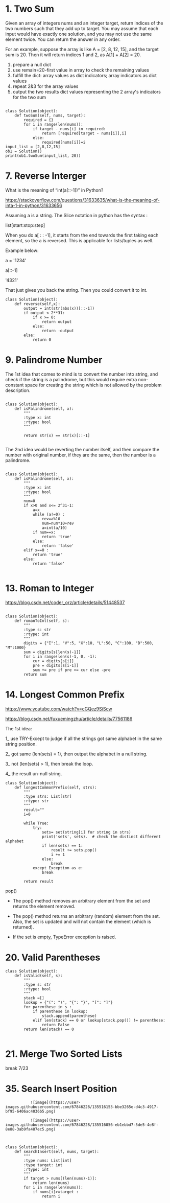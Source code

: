 # 1. Two Sum
Given an array of integers nums and an integer target, return indices of the two numbers such that they add up to target.
You may assume that each input would have exactly one solution, and you may not use the same element twice.
You can return the answer in any order.


For an example, suppose the array is like A = [2, 8, 12, 15], and the target sum is 20. Then it will return indices 1 and 2, as A[1] + A[2] = 20.

1. prepare a null dict
2. use remain=20-first value in array  to check the remaining values
3. fulfill the dict: array values as dict indicators; array indicators as dict values
4. repeat 2&3 for the array values
5. output the two results dict values representing the 2 array's indicators for the two sum

```

class Solution(object):
    def twoSum(self, nums, target):
        required = {}
        for i in range(len(nums)):
            if target - nums[i] in required:
                return [required[target - nums[i]],i]
            else:
                required[nums[i]]=i
input_list = [2,8,12,15]
ob1 = Solution()
print(ob1.twoSum(input_list, 20))   

```

# 7. Reverse Interger
What is the meaning of “int(a[::-1])” in Python?

https://stackoverflow.com/questions/31633635/what-is-the-meaning-of-inta-1-in-python/31633656

Assuming a is a string. The Slice notation in python has the syntax :

list[start:stop:step]

When you do a[ : : -1], it starts from the end towards the first taking each element, so the a is reversed.
This is applicable for lists/tuples as well.

Example below:

a = '1234'

a[::-1]

'4321'

That just gives you back the string. Then you could convert it to int.

```
class Solution(object):
    def reverse(self,x):
        output = int(str(abs(x))[::-1])
        if output < 2**31:
            if x >= 0:
                return output
            else:
                return -output
        else:
            return 0  

```
    
#   9. Palindrome Number
The 1st idea that comes to mind is to convert the number into string, and check if the string is a palindrome, but this would require extra non-constant space for creating the string which is not allowed by the problem description.

```

class Solution(object):
    def isPalindrome(self, x):
        """
        :type x: int
        :rtype: bool
        """

        return str(x) == str(x)[::-1]
        
```

The 2nd idea would be reverting the number itself, and then compare the number with original number, if they are the same, then the number is a palindrome. 

```

class Solution(object):
    def isPalindrome(self, x):
        """
        :type x: int
        :rtype: bool
        """
        num=0
        if x>0 and x<= 2^31-1:
            a=x
            while (a!=0) :
                rev=a%10
                num=num*10+rev
                a=int(a/10)
            if num==x:
                return 'true'
            else:
                return 'false'
        elif x==0 :
            return 'true'
        else:
            return 'false'
            
```



# 13. Roman to Integer

https://blog.csdn.net/coder_orz/article/details/51448537


```

class Solution(object):
    def romanToInt(self, s):
        """
        :type s: str
        :rtype: int
        """
        digits = {"I":1, "V":5, "X":10, "L":50, "C":100, "D":500, "M":1000}
        sum = digits[s[len(s)-1]]
        for i in range(len(s)-1, 0, -1):
            cur = digits[s[i]]
            pre = digits[s[i-1]]
            sum += pre if pre >= cur else -pre
        return sum     

```


# 14. Longest Common Prefix

https://www.youtube.com/watch?v=cGQez9SiScw

https://blog.csdn.net/fuxuemingzhu/article/details/77561186


The 1st idea:  

1_  use TRY-Except to judge if all the strings got same alphabet in the same string position.     

2_  got same (len(sets) = 1), then output the alphabet in a null string.     

3_  not (len(sets) > 1), then break the loop.    

4_  the result un-null string.


```
class Solution(object):
    def longestCommonPrefix(self, strs):
        """
        :type strs: List[str]
        :rtype: str
        """
        result=""
        i=0
        
        while True:
            try:
                sets= set(string[i] for string in strs)
                print('sets', sets).  # check the distinct different alphabet
                if len(sets) == 1:
                    result += sets.pop()
                    i += 1
                else:
                    break
            except Exception as e:
                break
        
        return result
```

pop() 
* The pop() method removes an arbitrary element from the set and returns the element removed.
* The pop() method returns an arbitrary (random) element from the set. Also, the set is updated and will not contain the element (which is returned).

* If the set is empty, TypeError exception is raised.





# 20. Valid Parentheses


```
class Solution(object):
    def isValid(self, s):
        """
        :type s: str
        :rtype: bool
        """
        stack =[]
        lookup = {"(": ")", "{": "}", "[": "]"}
        for parenthese in s :
            if parenthese in lookup:
                stack.append(parenthese)
            elif len(stack) == 0 or lookup[stack.pop()] != parenthese:
                return False
        return len(stack) == 0


```


# 21. Merge Two Sorted Lists

break 7/23



# 35. Search Insert Position 
 
 
 
               ![image](https://user-images.githubusercontent.com/67846228/135516153-bbe3265e-d4c3-4917-bf95-6406ac4036b5.png) 
 
               ![image](https://user-images.githubusercontent.com/67846228/135516056-eb1ebbd7-5de5-4e8f-8e88-3ab9fa487ec5.png)


```


class Solution(object):
    def searchInsert(self, nums, target):
        """
        :type nums: List[int]
        :type target: int
        :rtype: int
        """
        if target > nums[(len(nums)-1)]:
            return len(nums)
        for i in range(len(nums)):
            if nums[i]>=target :
                return i

```
